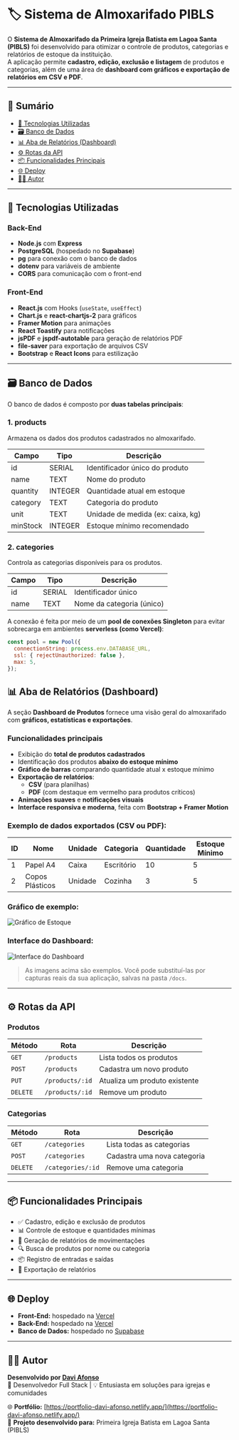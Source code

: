 # 🏷️ Sistema de Almoxarifado PIBLS

O **Sistema de Almoxarifado da Primeira Igreja Batista em Lagoa Santa (PIBLS)** foi desenvolvido para otimizar o controle de produtos, categorias e relatórios de estoque da instituição.  
A aplicação permite **cadastro, edição, exclusão e listagem** de produtos e categorias, além de uma área de **dashboard com gráficos e exportação de relatórios em CSV e PDF**.

---

## 📑 Sumário
- [🚀 Tecnologias Utilizadas](#-tecnologias-utilizadas)
- [🗃️ Banco de Dados](#️-banco-de-dados)
- [📊 Aba de Relatórios (Dashboard)](#-aba-de-relatórios-dashboard)
- [⚙️ Rotas da API](#️-rotas-da-api)
- [📦 Funcionalidades Principais](#️-funcionalidades-principais)
- [🌐 Deploy](#-deploy)
- [👨‍💻 Autor](#-autor)

---

## 🚀 Tecnologias Utilizadas

### **Back-End**
- **Node.js** com **Express**
- **PostgreSQL** (hospedado no **Supabase**)
- **pg** para conexão com o banco de dados
- **dotenv** para variáveis de ambiente
- **CORS** para comunicação com o front-end

### **Front-End**
- **React.js** com Hooks (`useState`, `useEffect`)
- **Chart.js** e **react-chartjs-2** para gráficos
- **Framer Motion** para animações
- **React Toastify** para notificações
- **jsPDF** e **jspdf-autotable** para geração de relatórios PDF
- **file-saver** para exportação de arquivos CSV
- **Bootstrap** e **React Icons** para estilização

---

## 🗃️ Banco de Dados

O banco de dados é composto por **duas tabelas principais**:

### **1. products**
Armazena os dados dos produtos cadastrados no almoxarifado.

| Campo       | Tipo     | Descrição                          |
|--------------|----------|------------------------------------|
| id           | SERIAL   | Identificador único do produto     |
| name         | TEXT     | Nome do produto                    |
| quantity     | INTEGER  | Quantidade atual em estoque        |
| category     | TEXT     | Categoria do produto               |
| unit         | TEXT     | Unidade de medida (ex: caixa, kg)  |
| minStock     | INTEGER  | Estoque mínimo recomendado         |

### **2. categories**
Controla as categorias disponíveis para os produtos.

| Campo | Tipo   | Descrição              |
|--------|--------|------------------------|
| id     | SERIAL | Identificador único    |
| name   | TEXT   | Nome da categoria (único) |

A conexão é feita por meio de um **pool de conexões Singleton** para evitar sobrecarga em ambientes **serverless (como Vercel)**:

```javascript
const pool = new Pool({
  connectionString: process.env.DATABASE_URL,
  ssl: { rejectUnauthorized: false },
  max: 5,
});
```

## 📊 Aba de Relatórios (Dashboard)

A seção **Dashboard de Produtos** fornece uma visão geral do almoxarifado com **gráficos, estatísticas e exportações**.

### **Funcionalidades principais**
- Exibição do **total de produtos cadastrados**
- Identificação dos produtos **abaixo do estoque mínimo**
- **Gráfico de barras** comparando quantidade atual x estoque mínimo
- **Exportação de relatórios**:
  - **CSV** (para planilhas)
  - **PDF** (com destaque em vermelho para produtos críticos)
- **Animações suaves** e **notificações visuais**
- **Interface responsiva e moderna**, feita com **Bootstrap + Framer Motion**

### **Exemplo de dados exportados (CSV ou PDF):**

| ID | Nome | Unidade | Categoria | Quantidade | Estoque Mínimo |
|----|------|----------|------------|-------------|----------------|
| 1 | Papel A4 | Caixa | Escritório | 10 | 5 |
| 2 | Copos Plásticos | Unidade | Cozinha | 3 | 5 |

### **Gráfico de exemplo:**
![Gráfico de Estoque](./docs/grafico-exemplo.png)

### **Interface do Dashboard:**
![Interface do Dashboard](./docs/dashboard-exemplo.png)

> As imagens acima são exemplos. Você pode substituí-las por capturas reais da sua aplicação, salvas na pasta `/docs`.

---

## ⚙️ Rotas da API

### **Produtos**
| Método | Rota | Descrição |
|--------|------|------------|
| `GET` | `/products` | Lista todos os produtos |
| `POST` | `/products` | Cadastra um novo produto |
| `PUT` | `/products/:id` | Atualiza um produto existente |
| `DELETE` | `/products/:id` | Remove um produto |

### **Categorias**
| Método | Rota | Descrição |
|--------|------|------------|
| `GET` | `/categories` | Lista todas as categorias |
| `POST` | `/categories` | Cadastra uma nova categoria |
| `DELETE` | `/categories/:id` | Remove uma categoria |

---

## 📦 Funcionalidades Principais

- ✅ Cadastro, edição e exclusão de produtos
- 📊 Controle de estoque e quantidades mínimas
- 📁 Geração de relatórios de movimentações
- 🔍 Busca de produtos por nome ou categoria
- 📦 Registro de entradas e saídas
- 🧾 Exportação de relatórios

---


## 🌐 Deploy

- **Front-End:** hospedado na [Vercel](https://vercel.com)  
- **Back-End:** hospedado na [Vercel](https://render.com)  
- **Banco de Dados:** hospedado no [Supabase](https://supabase.com)

---

## 👨‍💻 Autor

**Desenvolvido por [Davi Afonso](https://portfolio-davi-afonso.netlify.app/)**  
💼 Desenvolvedor Full Stack | 💡 Entusiasta em soluções para igrejas e comunidades  

🌐 **Portfólio:** [https://portfolio-davi-afonso.netlify.app/](https://portfolio-davi-afonso.netlify.app/)  
📍 **Projeto desenvolvido para:** Primeira Igreja Batista em Lagoa Santa (PIBLS)

